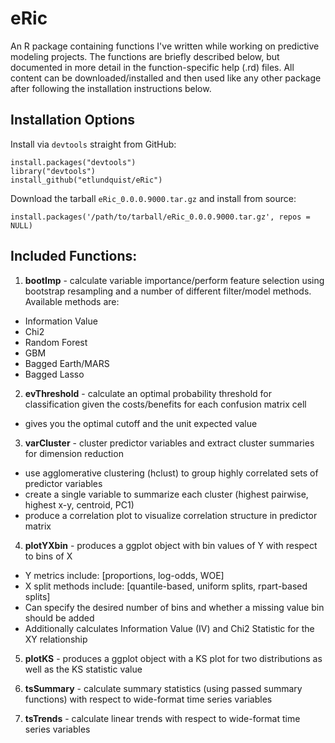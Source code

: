 # eRic

An R package containing functions I've written while working on predictive modeling projects. The functions are briefly described below, but documented in more detail in the function-specific help (.rd) files. All content can be downloaded/installed and then used like any other package after following the installation instructions below.

## Installation Options

Install via `devtools` straight from GitHub:

```
install.packages("devtools")
library("devtools")
install_github("etlundquist/eRic")
```

Download the tarball `eRic_0.0.0.9000.tar.gz` and install from source:

```
install.packages('/path/to/tarball/eRic_0.0.0.9000.tar.gz', repos = NULL)
```

## Included Functions:

1. **bootImp** - calculate variable importance/perform feature selection using bootstrap resampling and a number of different filter/model methods. Available methods are:
  - Information Value
  - Chi2
  - Random Forest
  - GBM
  - Bagged Earth/MARS 
  - Bagged Lasso

2. **evThreshold** - calculate an optimal probability threshold for classification given the costs/benefits for each confusion matrix cell
  - gives you the optimal cutoff and the unit expected value
  
3. **varCluster** - cluster predictor variables and extract cluster summaries for dimension reduction
  - use agglomerative clustering (hclust) to group highly correlated sets of predictor variables
  - create a single variable to summarize each cluster (highest pairwise, highest x-y, centroid, PC1)
  - produce a correlation plot to visualize correlation structure in predictor matrix

4. **plotYXbin** - produces a ggplot object with bin values of Y with respect to bins of X
  - Y metrics include: [proportions, log-odds, WOE]
  - X split methods include: [quantile-based, uniform splits, rpart-based splits]
  - Can specify the desired number of bins and whether a missing value bin should be added
  - Additionally calculates Information Value (IV) and Chi2 Statistic for the XY relationship
  
5. **plotKS** - produces a ggplot object with a KS plot for two distributions as well as the KS statistic value
 
6. **tsSummary** - calculate summary statistics (using passed summary functions) with respect to wide-format time series variables
  
7. **tsTrends** - calculate linear trends with respect to wide-format time series variables

